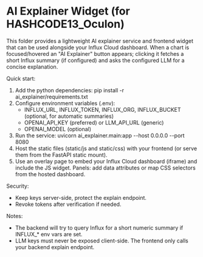 # AI Explainer Widget (for HASHCODE13_Oculon)

This folder provides a lightweight AI explainer service and frontend widget that can be used alongside your Influx Cloud dashboard. When a chart is focused/hovered an "AI Explainer" button appears; clicking it fetches a short Influx summary (if configured) and asks the configured LLM for a concise explanation.

Quick start:
1. Add the python dependencies: pip install -r ai_explainer/requirements.txt
2. Configure environment variables (.env):
   - INFLUX_URL, INFLUX_TOKEN, INFLUX_ORG, INFLUX_BUCKET (optional, for automatic summaries)
   - OPENAI_API_KEY (preferred) or LLM_API_URL (generic)
   - OPENAI_MODEL (optional)
3. Run the service:
   uvicorn ai_explainer.main:app --host 0.0.0.0 --port 8080
4. Host the static files (static/js and static/css) with your frontend (or serve them from the FastAPI static mount).
5. Use an overlay page to embed your Influx Cloud dashboard (iframe) and include the JS widget. Panels: add data attributes or map CSS selectors from the hosted dashboard.

Security:
- Keep keys server-side, protect the explain endpoint.
- Revoke tokens after verification if needed.

Notes:
- The backend will try to query Influx for a short numeric summary if INFLUX_* env vars are set.
- LLM keys must never be exposed client-side. The frontend only calls your backend explain endpoint.

